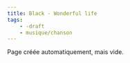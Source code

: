 ```yaml
---
title: Black - Wonderful life
tags:
    - -draft
    - musique/chanson
---
```


Page créée automatiquement, mais vide.
